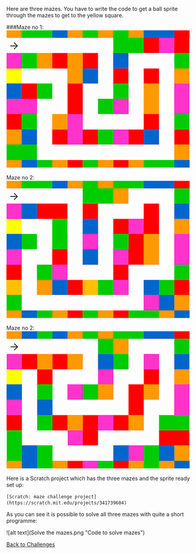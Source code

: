 Here are three mazes. You have to write the code to get a ball sprite through the mazes to get to the yellow square. 

###Maze no 1:
	![alt text](course1.png "Maze #1")

Maze no 2:![alt text](course2.png "Maze #2")

Maze no 2:![alt text](course3.png "Maze #3")


Here is a Scratch project which has the three mazes and the sprite ready set up:

	[Scratch: maze challenge project](https://scratch.mit.edu/projects/341739604)

As you can see it is possible to solve all three mazes with quite a short programme:

![alt text](Solve the mazes.png "Code to solve mazes")

[Back to Challenges](../README.md)